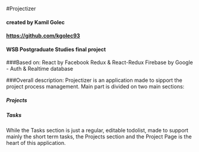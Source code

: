 #Projectizer
#### created by Kamil Golec
#### https://github.com/kgolec93
#### WSB Postgraduate Studies final project

###Based on:
React by Facebook
Redux & React-Redux
Firebase by Google - Auth & Realtime database

###Overall description:
Projectizer is an application made to sipport the project process management. Main part is divided on two main sections:
##### Projects
##### Tasks

While the Tasks section is just a regular, editable todolist, made to support mainly the short term tasks, the Projects section and the Project Page is the heart of this application.



